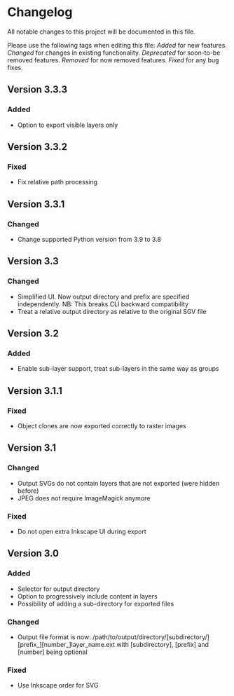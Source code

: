 # Changelog
All notable changes to this project will be documented in this file.

Please use the following tags when editing this file:
*Added* for new features.
*Changed* for changes in existing functionality.
*Deprecated* for soon-to-be removed features.
*Removed* for now removed features.
*Fixed* for any bug fixes. 

## Version 3.3.3
### Added
- Option to export visible layers only

## Version 3.3.2
### Fixed
- Fix relative path processing

## Version 3.3.1
### Changed
- Change supported Python version from 3.9 to 3.8

## Version 3.3
### Changed
- Simplified UI. Now output directory and prefix are specified independently.
  NB: This breaks CLI backward compatibility
- Treat a relative output directory as relative to the original SGV file

## Version 3.2
### Added
- Enable sub-layer support, treat sub-layers in the same way as groups

## Version 3.1.1
### Fixed
- Object clones are now exported correctly to raster images

## Version 3.1
### Changed
- Output SVGs do not contain layers that are not exported (were hidden before)
- JPEG does not require ImageMagick anymore
### Fixed
- Do not open extra Inkscape UI during export

## Version 3.0
### Added
- Selector for output directory
- Option to progressively include content in layers
- Possibility of adding a sub-directory for exported files
### Changed
- Output file format is now: /path/to/output/directory/\[subdirectory/\]\[prefix_\]\[number_\]layer_name.ext 
  with [subdirectory], [prefix] and [number] being optional
### Fixed
- Use Inkscape order for SVG
